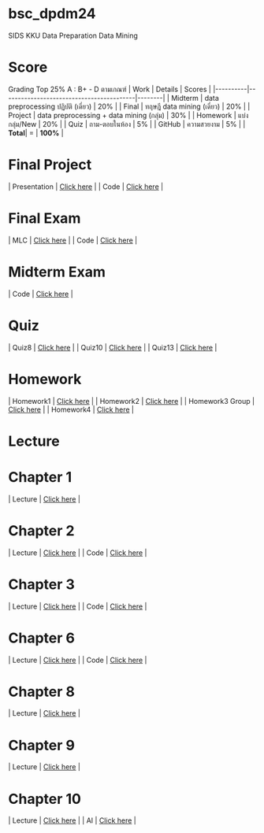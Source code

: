 # bsc_dpdm24
SIDS KKU Data Preparation Data Mining
# Score
Grading Top 25% A : B+ - D ตามเกณฑ์
| Work     | Details                                  | Scores |
|----------|------------------------------------------|--------|
| Midterm  | data preprocessing ปฏิบัติ (เดี่ยว)   | 20%    |
| Final    | ทฤษฎี data mining (เดี่ยว)            | 20%    |
| Project  | data preprocessing + data mining (กลุ่ม) | 30%    |
| Homework | แบ่งกลุ่ม/New                           | 20%    |
| Quiz     | ถาม-ตอบในห้อง                          | 5%     |
| GitHub   | ความสวยงาม                             | 5%     |
| **Total**| =                                      | **100%** |
# Final Project
| Presentation  | [Click here](https://drive.google.com/file/d/1T6Am3w6fHIlMrsKhej1D89IoOva9CZt3/view?usp=drivesdk) |
| Code  | [Click here](https://github.com/Natkitta252603/bsc_dpdm24/blob/main/Final_project_new.ipynb) |
# Final Exam
| MLC  | [Click here](https://colab.research.google.com/drive/1ARdCPyjnc3LiEPRUViF6AHuMkE3D-c2x) |
| Code  | [Click here]() |
# Midterm Exam
| Code  | [Click here](https://colab.research.google.com/drive/1uBQqq_dah6AH6_qwhAqq9t7PWEAdr1Yk) |
# Quiz
| Quiz8  | [Click here](Q8.pdf) |
| Quiz10  | [Click here](Q10.pdf) |
| Quiz13  | [Click here](Q13.pdf) |
# Homework
| Homework1  | [Click here](https://github.com/Natkitta252603/bsc_dpdm24/blob/main/Data_Preprocessing.ipynb) |
| Homework2  | [Click here](https://github.com/Natkitta252603/bsc_dpdm24/blob/main/Chapter3_Data_Preprocessing.ipynb) |
| Homework3 Group  | [Click here](https://colab.research.google.com/drive/1v-iExNlSvX_mrJYMZOPLF3F0Ch_ad5QS) |
| Homework4  | [Click here](https://drive.google.com/file/d/1ZkqcH0E_HjmLv4mE_7ju9h_q-9bkcSLM/view?usp=drive_link) |
# Lecture
# Chapter 1
| Lecture  | [Click here](https://drive.google.com/file/d/1poa8B1r0hAdAD9Dyo4Ilsp0YX_lPD4ao/view?usp=drivesdk) |
# Chapter 2
| Lecture  | [Click here](https://drive.google.com/file/d/1E0ItIt5abRDH9YwW4HFS9EQe0GRM_Z3p/view?usp=drivesdk) |
| Code  | [Click here](https://github.com/Natkitta252603/bsc_dpdm24/blob/main/Chapter2_Understanding_Data.ipynb) |
# Chapter 3
| Lecture  | [Click here](https://drive.google.com/file/d/1IxKKkInk2K3zWWrNJn8ZQphCTDMoPr7g/view?usp=drivesdk) |
| Code  | [Click here](https://github.com/Natkitta252603/bsc_dpdm24/blob/main/Chapter3_Data_Preprocessing.ipynb) |
# Chapter 6
| Lecture  | [Click here](https://drive.google.com/file/d/1UIhuBefstoo-PN4M9E8WzFLScSTBDT-C/view?usp=drivesdk) |
| Code  | [Click here](Frequent_Patterns_(Association_Rules).ipynb) |
# Chapter 8
| Lecture  | [Click here](https://drive.google.com/file/d/1ENA4uSOAj0aDOEns07dMrUAzjO54Y80v/view?usp=drivesdk) |
# Chapter 9
| Lecture  | [Click here](https://drive.google.com/file/d/1V73k3Y-4dYttY2YGcwIUenYZRAk2Yu6Q/view?usp=drivesdk) |
# Chapter 10
| Lecture  | [Click here](https://drive.google.com/file/d/110CWlOu4mdI2op9_cmzBXro1gVbzr1jX/view?usp=drivesdk) |
| AI | [Click here](https://drive.google.com/file/d/1KAhmIH19pmiwF-dbyXvLwyqn26OagipJ/view?usp=drive_link) |


